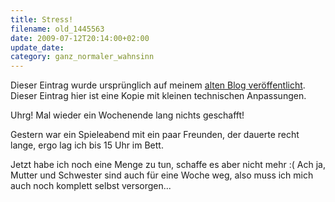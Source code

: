 ```yaml
---
title: Stress!
filename: old_1445563
date: 2009-07-12T20:14:00+02:00
update_date:
category: ganz_normaler_wahnsinn
---
```

Dieser Eintrag wurde ursprünglich auf meinem [alten Blog veröffentlicht](https://stu.blogger.de/stories/1445563/). Dieser Eintrag hier ist eine Kopie mit kleinen technischen Anpassungen.

Uhrg! Mal wieder ein Wochenende lang nichts geschafft!

Gestern war ein Spieleabend mit ein paar Freunden, der dauerte recht lange, ergo lag ich bis 15 Uhr im Bett.

Jetzt habe ich noch eine Menge zu tun, schaffe es aber nicht mehr :(
Ach ja, Mutter und Schwester sind auch für eine Woche weg, also muss ich mich auch noch komplett selbst versorgen...
